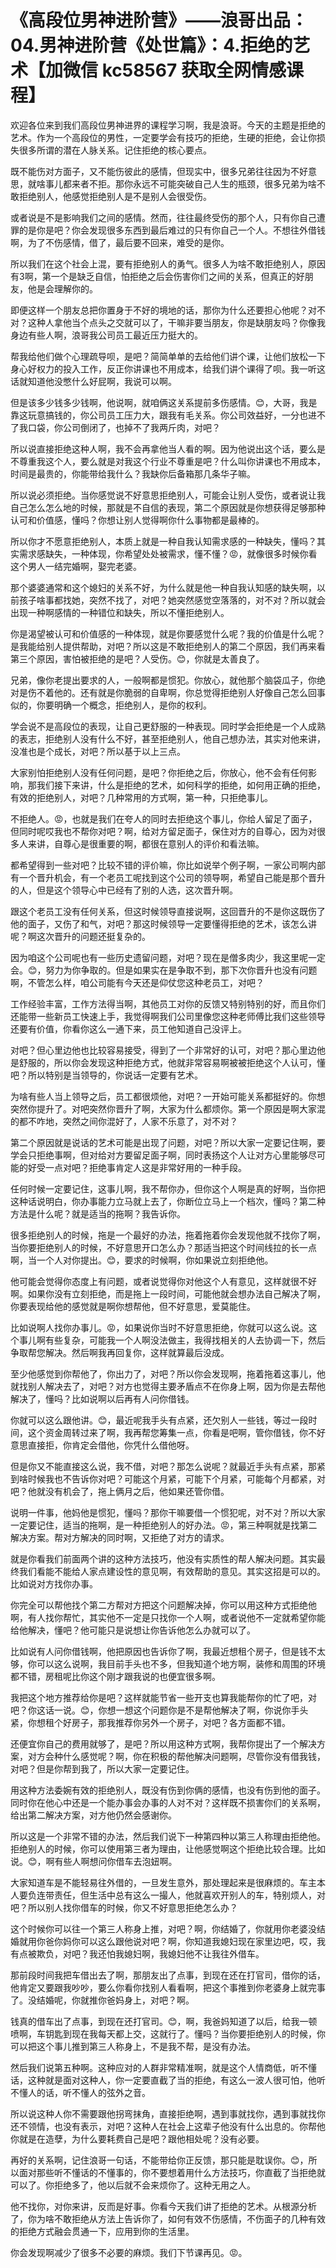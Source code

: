 # 《高段位男神进阶营》——浪哥出品：04.男神进阶营《处世篇》：4.拒绝的艺术【加微信 kc58567 获取全网情感课程】

欢迎各位来到我们高段位男神进界的课程学习啊，我是浪哥。今天的主题是拒绝的艺术。作为一个高段位的男性，一定要学会有技巧的拒绝，生硬的拒绝，会让你损失很多所谓的潜在人脉关系。记住拒绝的核心要点。

既不能伤对方面子，又不能伤彼此的感情，但现实中，很多兄弟往往因为不好意思，就啥事儿都来者不拒。那你永远不可能突破自己人生的瓶颈，很多兄弟为啥不敢拒绝别人，他感觉拒绝别人是不是别人会很受伤。

或者说是不是影响我们之间的感情。然而，往往最终受伤的那个人，只有你自己遭罪的是你是吧？你会发现很多东西到最后难过的只有你自己一个人。不想往外借钱啊，为了不伤感情，借了，最后要不回来，难受的是你。

所以我们在这个社会上混，要有拒绝别人的勇气。很多人为啥不敢拒绝别人，原因有3啊，第一个是缺乏自信，怕拒绝之后会伤害你们之间的关系，但真正的好朋友，他是会理解你的。

即便这样一个朋友总把你置身于不好的境地的话，那你为什么还要担心他呢？对不对？这种人拿他当个点头之交就可以了，干嘛非要当朋友，你是缺朋友吗？你像我身边有些人啊，浪哥我公司员工最近压力挺大的。

帮我给他们做个心理疏导呗，是吧？简简单单的去给他们讲个课，让他们放松一下身心好权力的投入工作，反正你讲课也不用成本，给我们讲个课得了呗。我一听这话就知道他没憋什么好屁啊，我说可以啊。

但是该多少钱多少钱啊，他说啊，就咱俩这关系提前多伤感情。😊，大哥，我是靠这玩意搞钱的，你公司员工压力大，跟我有毛关系。你公司效益好，一分也进不了我口袋，你公司倒闭了，也掉不了我两斤肉，对吧？

所以说直接拒绝这种人啊，我不会再拿他当人看的啊。因为他说出这个话，要么是不尊重我这个人，要么就是对我这个行业不尊重是吧？什么叫你讲课也不用成本，时间是最贵的，你能带给我什么？我缺你后备箱那几条华子嘛。

所以说必须拒绝。当你感觉说不好意思拒绝别人，可能会让别人受伤，或者说让我自己怎么怎么地的时候，那就是不自信的表现，第二个原因就是你想获得足够那种认可和价值感，懂吗？你想让别人觉得啊你什么事物都是最棒的。

所以你才不愿意拒绝别人，本质上就是一种自我认知需求感的一种缺失，懂吗？其实需求感缺失，一种体现，你希望处处被需求，懂不懂？😡，就像很多时候你看这个男人一结完婚啊，娶完老婆。

那个婆婆通常和这个媳妇的关系不好，为什么就是他一种自我认知感的缺失啊，以前孩子啥事都找她，突然不找了，对吧？她突然感觉空落落的，对不对？所以就会出现一种啊感情的一种错位和缺失，所以不懂拒绝别人。

你是渴望被认可和价值感的一种体现，就是你要感觉什么呢？我的价值是什么呢？是我能给别人提供帮助，对吧？所以这是不敢拒绝别人的第二个原因，我们再来看第三个原因，害怕被拒绝的是吧？人受伤。😊，你就是太善良了。

兄弟，像你老提出要求的人，一般啊都是惯犯。你放心，就他那个脑袋瓜子，你绝对是伤不着他的。还有就是你脆弱的自卑啊，你总觉得拒绝别人好像自己怎么回事似的，你要明确一个概念，拒绝别人，是你的权利。

学会说不是高段位的表现，让自己更舒服的一种表现。同时学会拒绝是一个人成熟的表志，拒绝别人没有什么不好，甚至拒绝别人，他自己想办法，其实对他来讲，没准也是个成长，对吧？所以基于以上三点。

大家别怕拒绝别人没有任何问题，是吧？你拒绝之后，你放心，他不会有任何影响，那我们接下来讲，什么是拒绝的艺术，如何科学的拒绝，如何用正确的拒绝，有效的拒绝别人，对吧？几种常用的方式啊，第一种，只拒绝事儿。

不拒绝人。😡，也就是我们在夸人的同时去拒绝这个事儿，你给人留足了面子，但同时呢哎我也不帮你对吧？啊，给对方留足面子，保住对方的自尊心，因为对很多人来讲，自尊心是很重要的啊，都很在意别人的评价和看法嘛。

都希望得到一些对吧？比较不错的评价嘛，你比如说举个例子啊，一家公司啊内部有一个晋升机会，有一个老员工呢找到这个公司的领导啊，希望自己能是那个晋升的人，但是这个领导心中已经有了别的人选，这次晋升啊。

跟这个老员工没有任何关系，但这时候领导直接说啊，这回晋升的不是你这既伤了他的面子，又伤了和气，对吧？那这时候领导一定要懂得拒绝的艺术，该怎么讲呢？啊这次晋升的问题还挺复杂的。

因为咱这个公司呢也有一些历史遗留问题，对吧？现在是僧多肉少，我这里呢一定会。😊，努力为你争取的。但是如果实在是争取不到，那下次你晋升也没有问题啊，不管怎么样，咱公司能有今天还是仰仗您这种老员工，对吧？

工作经验丰富，工作方法得当啊，其他员工对你的反馈又特别特别的好，而且你们还能带一些新员工快速上手，我觉得啊我们公司里像您这种老师傅比我们这些领导还要有价值，你看你这么一通下来，员工他知道自己没评上。

对吧？但心里边他也比较容易接受，得到了一个非常好的认可，对吧？那心里边他是舒服的，所以你会发现这种拒绝方式，他就非常容易啊被被拒绝这个人认可，懂吧？所以特别是当领导的，你说话一定要有艺术。

为啥有些人当上领导之后，员工都很烦他，对吧？一开始可能关系都挺好的。你想突然你提升了。对吧突然你晋升了啊，大家为什么都烦你。第一个原因是啊大家混的都不咋地，突然之间你混好了，人家不乐意了，对不对？

第二个原因就是说话的艺术可能是出现了问题，对吧？所以大家一定要记住啊，要学会只拒绝事啊，但对给对方要留足面子啊，同时表扬这个人让对方心里能够尽可能的好受一点对吧？拒绝事肯定人这是非常好用的一种手段。

任何时候一定要记住，这事儿啊，我不帮你办，但你这个人啊是真的好啊，当你把这种话说明白，你办事能力立马就上去了，你断位立马上一个档次，懂吗？第二种方法是什么呢？就是适当的拖啊？我告诉你。

很多拒绝别人的时候，拖是一个最好的办法，拖着拖着你会发现他就不找你了啊，当你要拒绝别人的时候，不好意思开口怎么办？那适当把这个时间线拉的长一点啊，当一个人对你提出。😊，要求的时候啊，你如果说立刻拒绝他。

他可能会觉得你态度上有问题，或者说觉得你对他这个人有意见，这样就很不好啊。如果你没有立刻拒绝，而是拖上一段时间，可能他就会想办法自己解决了啊，你要表现给他的感觉就是啊你想帮他，但不好意思，爱莫能住。

比如说啊人找你办事儿。😡，如果说你当时不好意思拒绝，你就可以这么说。这个事儿啊有些复杂，可能我一个人啊没法做主，我得找相关的人去协调一下，然后争取帮您解决。然后啊我再回复你，这样就算最后没成。

至少他感觉到你帮他了，你出力了，对吧？所以你会发现啊，拖着拖着这事儿，他就找别人解决去了，对吧？对方也觉得主要矛盾点不在你身上啊，因为你是去帮他解决了，懂吗？比如说啊以后再有人问你借钱。

你就可以这么跟他讲。😊，最近呢我手头有点紧，还欠别人一些钱，等过一段时间，这个资金周转过来了啊，我再帮您筹集一点，你看是吧啊，管你借钱，你不好意思直接拒，你肯定会借他，你凭什么借他呀。

但是你又不能直接这么说，我不借，对吧？那怎么说呢？就最近手头有点紧，那紧到啥时候我也不告诉你对吧？可能这个月紧，可能下个月紧，可能每个月都紧，对吧？他就没有机会了，拖上俩月之后，他如果还管你借。

说明一件事，他妈他是惯犯，懂吗？那你干嘛要借一个惯犯呢，对不对？所以大家一定要记住，适当的拖啊，是一种拒绝别人的好办法。😡，第三种啊就是找第二解决方案。帮对方解决的同时啊，又拒绝了对方的请求。

就是你看我们前面两个讲的这种方法技巧，他没有实质性的帮人解决问题。其实最终我们看能不能给人家点建设性的意见啊，有效帮助的意见。其实这招是可以的。比如说对方找你办事。

你完全可以帮他找个第二方帮对方把这个问题解决掉，你可以用这种方式拒绝他啊，有人找你帮忙，其实他不一定是只找你一个人啊，或者说他不一定就希望你能给他解决，懂吧？他可能只是说想让你告诉他怎么办就可以了。

比如说有人问你借钱啊，他把原因也告诉你了啊，我最近想租个房子，但是钱不太够，你可以这么说啊，我目前手头也不多，但我知道个地方啊，装修和周围的环境都不错，房租呢比你这个刚才跟我说的也便宜很多啊。

我把这个地方推荐给你是吧？这样就能节省一些开支也算我能帮你的忙了吧，对吧？你这话一说。😊，你想一想这个问题你是不是帮他解决了啊，你说你手头紧，你想租个好房子，那我推荐你另外一个房子，对吧？各方面都不错。

还便宜你自己的费用就够了，是吧？所以用这种方式啊，我帮你提出了一个解决方案，对方会种什么感觉呢？啊，你在积极的帮他解决问题啊，尽管你没有借我钱，对吧？但是你帮到我了，所以大家一定要记住。

用这种方法委婉有效的拒绝别人，既没有伤到你俩的感情，也没有伤到他的面子。同时你在他心中还是一个能办事会办事的人对不对？这样既不损害你们的关系啊，给出第二解决方案，对方他仍然会感谢你。

所以这是一个非常不错的办法，然后我们说下一种第四种以第三人称理由拒绝他。拒绝别人的时候，你可以使用第三者为理由，让他感觉啊这个拒绝比较合理。比如说。😊，啊有些人啊想问你借车去泡妞啊。

大家知道车是不能轻易往外借的，一旦发生意外，那处理起来是很麻烦的。车主本人要负连带责任，但生活中总有这么一撮人，他就喜欢开别人的车，特别烦人，对吧？所以别人找你借车的时候，你又不好意思拒绝怎么办？

这个时候你可以往一个第三人称身上推，对吧？啊，你结婚了，你就用你老婆没结婚就用你爸你妈你可以这么跟他说对吧？啊，你知道我媳妇现在家里边吧，哎，我有点被欺负，对吧？我还怕我媳妇啊，我媳妇他不让我往外借车。

那前段时间我把车借出去了啊，那朋友出了点事，到现在还在打官司，借你的话，他肯定又要跟我吵吵，要么你看你找别人看看啊，把这个事推到你老婆身上就完事了。没结婚呢，你就推你爸妈身上，对吧？啊。

钱真的借车出了点事，到现在还打官司。😊，啊，我爸妈知道了以后，给我一顿喷啊，车钥匙到现在我每天都上交，这就行了。懂吗？当你要拒绝别人的时候，你可以把这个事儿推到第三人称身上，不是我不帮，是没有办法。

然后我们说第五种啊。这种应对的人群非常精准啊，就是这个人情商低，听不懂话，这种就是面对这种人，你一定要直截了当的拒绝，有这么一波人很可怕，他听不懂人的话，听不懂人的弦外之音。

所以说这种人你不需要跟他拐弯抹角，直接拒绝啊，遇到事就找你，遇到事就找你还不领情，也没有表示，对吧？这种人在社会上这辈子他没有什么出息的。你帮他你就是在造孽，为什么要耗费自己是吧？跟他相处呢？没有必要。

再好的关系啊，记住浪哥一句话，不能带给你正反馈，那只能是耽误你。😊，所以面对那些听不懂话的不懂事的，你不要想着用什么方法技巧，你直截了当拒绝就可以了。你拒绝多了，他以后就不会来烦你了。这种无用之人。

他不找你，对你来讲，反而是好事。你看今天我们讲了拒绝的艺术。从根源分析了，你为啥不敢拒绝从方法上告诉你了，如何有效不伤感情，不伤面子的几种有效的拒绝方式融会贯通一下，应用到你的生活里。

你会发现啊减少了很多不必要的麻烦。我们下节课再见。😡。